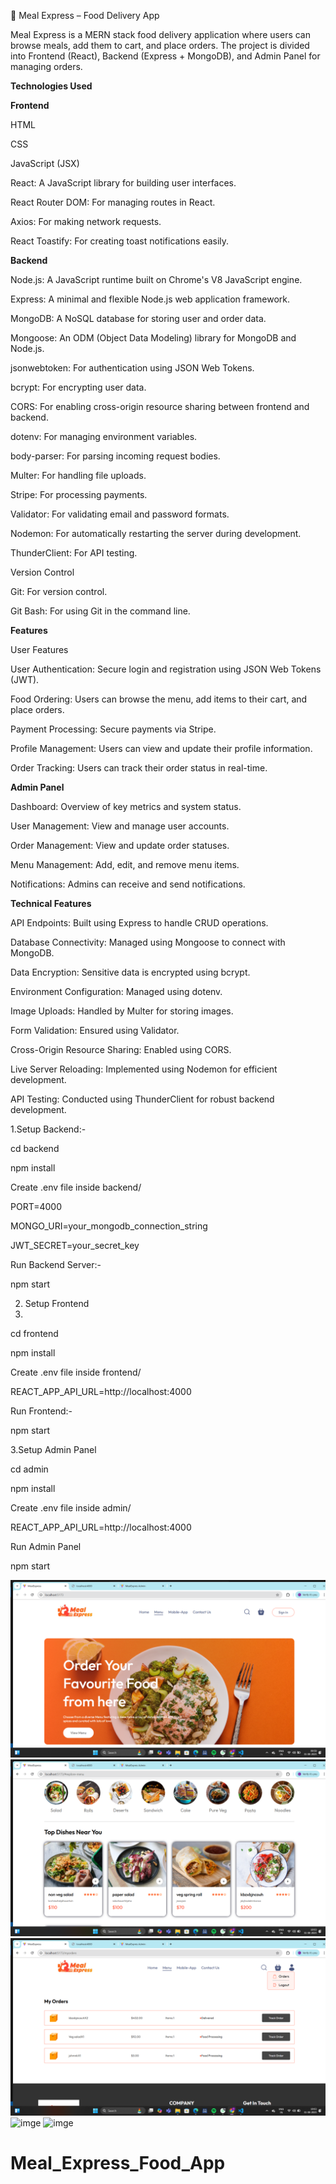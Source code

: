 🍴 Meal Express – Food Delivery App

Meal Express is a MERN stack food delivery application where users can browse meals, add them to cart, and place orders. The project is divided into Frontend (React), Backend (Express + MongoDB), and Admin Panel for managing orders.

**Technologies Used**


**Frontend**

HTML


CSS


JavaScript (JSX)


React: A JavaScript library for building user interfaces.


React Router DOM: For managing routes in React.


Axios: For making network requests.


React Toastify: For creating toast notifications easily.


**Backend**



Node.js: A JavaScript runtime built on Chrome's V8 JavaScript engine.


Express: A minimal and flexible Node.js web application framework.


MongoDB: A NoSQL database for storing user and order data.


Mongoose: An ODM (Object Data Modeling) library for MongoDB and Node.js.


jsonwebtoken: For authentication using JSON Web Tokens.


bcrypt: For encrypting user data.


CORS: For enabling cross-origin resource sharing between frontend and backend.


dotenv: For managing environment variables.


body-parser: For parsing incoming request bodies.


Multer: For handling file uploads.


Stripe: For processing payments.


Validator: For validating email and password formats.


Nodemon: For automatically restarting the server during development.


ThunderClient: For API testing.


Version Control


Git: For version control.


Git Bash: For using Git in the command line.


**Features**


User Features


User Authentication: Secure login and registration using JSON Web Tokens (JWT).


Food Ordering: Users can browse the menu, add items to their cart, and place orders.


Payment Processing: Secure payments via Stripe.


Profile Management: Users can view and update their profile information.


Order Tracking: Users can track their order status in real-time.


**Admin Panel**


Dashboard: Overview of key metrics and system status.


User Management: View and manage user accounts.


Order Management: View and update order statuses.


Menu Management: Add, edit, and remove menu items.


Notifications: Admins can receive and send notifications.


**Technical Features**


API Endpoints: Built using Express to handle CRUD operations.


Database Connectivity: Managed using Mongoose to connect with MongoDB.


Data Encryption: Sensitive data is encrypted using bcrypt.


Environment Configuration: Managed using dotenv.


Image Uploads: Handled by Multer for storing images.


Form Validation: Ensured using Validator.


Cross-Origin Resource Sharing: Enabled using CORS.


Live Server Reloading: Implemented using Nodemon for efficient development.


API Testing: Conducted using ThunderClient for robust backend development.

1.Setup Backend:-

cd backend

npm install

Create .env file inside backend/

PORT=4000

MONGO_URI=your_mongodb_connection_string

JWT_SECRET=your_secret_key

Run Backend Server:-

npm start

2. Setup Frontend
3. 
cd frontend

npm install

Create .env file inside frontend/

REACT_APP_API_URL=http://localhost:4000

Run Frontend:-

npm start

3.Setup Admin Panel

cd admin

npm install

Create .env file inside admin/

REACT_APP_API_URL=http://localhost:4000

Run Admin Panel

npm start



![image](https://github.com/Prabh7170/Meal_Express_Food_App/blob/06d221a4c5c39e91dede70d7e079b1171861bf10/Screenshot%20(166).png)
![imge](https://github.com/Prabh7170/Meal_Express_Food_App/blob/372ce66fa4c3f0792cf5a20d9ce1323d03279201/Screenshot%20(167).png)
![imge](https://github.com/Prabh7170/Meal_Express_Food_App/blob/010d5e3e107e7a2f97ab3b037bd2cff0bfba75ed/Screenshot%20(168).png)
![imge]()
![imge]()
# Meal_Express_Food_App
